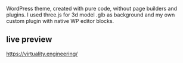 WordPress theme, created with pure code, without page builders and plugins. I used three.js for 3d model .glb as background and my own custom plugin with native WP editor blocks.

## live preview
https://virtuality.engineering/
